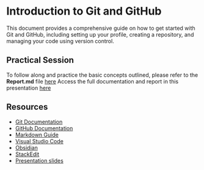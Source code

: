 # Introduction to Git and GitHub

This document provides a comprehensive guide on how to get started with Git and GitHub, including setting up your profile, creating a repository, and managing your code using version control.

## Practical Session
To follow along and practice the basic concepts outlined, please refer to the **Report.md** file [here](Report.md)
Access the full documentation and report in this presentation [here](https://docs.google.com/presentation/d/1CUCHkxINM2EVOJqs--WzgKubVf6eUiEf/edit?slide=id.p1#slide=id.p1)

## Resources

- [Git Documentation](https://git-scm.com/doc)
- [GitHub Documentation](https://docs.github.com/en)
- [Markdown Guide](https://www.markdownguide.org/getting-started/)
- [Visual Studio Code](https://code.visualstudio.com/)
- [Obsidian](https://obsidian.md/)
- [StackEdit](https://stackedit.io/app#)
- [Presentation slides](https://docs.google.com/presentation/d/1CUCHkxINM2EVOJqs--WzgKubVf6eUiEf/edit?slide=id.p1#slide=id.p1)
